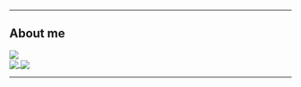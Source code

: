 ----------------------------------------------------------------------------

## About me

<a href="https://www.linkedin.com/in/arthur-enrique-47642b1bb/">
  <img align="center" src="https://img.shields.io/badge/-LinkedIn-blue?style=flat-square&logo=Linkedin&logoColor=white&link=https://www.linkedin.com/in/arthur-enrique-47642b1bb/" />
</a>

<br/>

<a href="https://github.com/ArthurEnrique15">
  <img align="center" src="https://github-readme-stats.vercel.app/api?username=ArthurEnrique15&theme=radical&show_icons=true&locale=br" />
</a>
<a href="https://github.com/ArthurEnrique15">
  <img align="center" src="https://github-readme-stats.vercel.app/api/top-langs/?username=ArthurEnrique15&theme=radical&show_icons=true&layout=compact" />
</a>

----------------------------------------------------------------------------------
